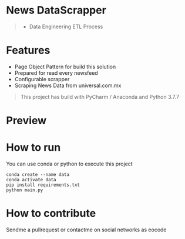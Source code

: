 
# News DataScrapper <!-- omit in toc -->

> * Data Engineering ETL Process

# Features
* Page Object Pattern for build this solution
* Prepared for read every newsfeed
* Configurable scrapper
* Scraping News Data from universal.com.mx

> This project has build with PyCharm / Anaconda and Python 3.7.7

# Preview

# How to run

You can use conda or python to execute this project

```shell
conda create --name data
conda activate data
pip install requirements.txt
python main.py
```

# How to contribute

Sendme a pullrequest  or contactme on social networks as eocode